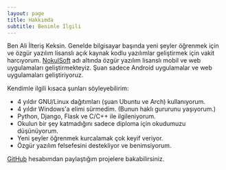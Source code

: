 ```yaml
---
layout: page
title: Hakkımda
subtitle: Benimle İlgili
---
```


Ben Ali İlteriş Keksin. Genelde bilgisayar başında yeni şeyler öğrenmek için ve özgür yazılım lisanslı açık kaynak kodlu yazılımlar 
geliştirmek için vakit harcıyorum. [NokulSoft](http://nokulsoft.com) adı altında özgür yazılım lisanslı mobil ve web uygulamaları 
geliştirmekteyiz. Şuan sadece Android uygulamalar ve web uygulamaları geliştiriyoruz. 

Kendimle ilgili kısaca şunları söyleyebilirim:

- 4 yıldır GNU/Linux dağıtımları (şuan Ubuntu ve Arch) kullanıyorum.
- 4 yıldır Windows'a elimi sürmedim. (Bunun haklı gururunu yaşıyorum.)
- Python, Django, Flask ve C/C++ ile ilgileniyorum.
- Okulun bir şey katmadığını sadece diploma için okudumuzu düşünüyorum.
- Yeni şeyler öğrenmek kurcalamak çok keyif veriyor.
- Özgür yazılım felsefesini destekliyor ve benimsiyorum.

[GitHub](https://github.com/ilteriskesk) hesabımdan paylaştığım projelere bakabilirsiniz.